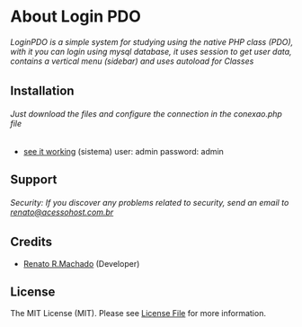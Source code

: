 # About Login PDO

###### LoginPDO is a simple system for studying using the native PHP class (PDO), with it you can login using mysql database, it uses session to get user data, contains a vertical menu (sidebar) and uses autoload for Classes

## Installation

###### Just download the files and configure the connection in the conexao.php file
 - [see it working](https://www.acessohost.com.br/loginPDO/admin/) (sistema)
user: admin
password: admin

## Support

###### Security:  If you discover any problems related to security, send an email to renato@acessohost.com.br

## Credits

- [Renato R.Machado](https://github.com/renatoribeiromachado) (Developer)

## License 

The MIT License (MIT). Please see [License File](https://github.com/renatoribeiromachado/Login-PDO/blob/master/LICENSE) for more information.
